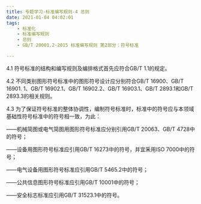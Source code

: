 ```yaml
---
title: 专题学习-标准编写规则-4 总则
date: 2021-01-04 04:02:01
tags: 
	- 标准化
	- 标准编写规则
	- 总则
	- GB/T 20001.2-2015 标准编写规则 第2部分：符号标准

---
```




4.1 符号标准的结构和编写规则及编排格式首先应符合GB/T 1.1的规定。

4.2 不同类别图形符号标准中的图形符号设计应分别符合GB/T 16900、GB/T 16901. 1、GB/T 16902.1、GB/T 16902.2、GB/T 16903.1、GB/T 2893.1和GB/T 2893.3的相关规则。

4.3 为了保证符号标准的整体协调性，编制符号标准时，标准中的符号应与本领域基础性符号标准中的符号相一致，为此：

——机械简图或电气简图用图形符号标准应分别引用GB/T 20063、GB/T 4728中的符号；

——设备用图形符号标准应引用GB/T 16273中的符号，并宜釆用ISO 7000中的符号；

——电气设备用图形符号标准应引用GB/T 5465.2中的符号；

——公共信息图形符号标准应引用GB/T 10001中的符号；

——安全标志标准应引用GB/T 31523.1中的符号。